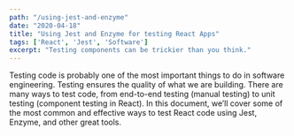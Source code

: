 ```yaml
---
path: "/using-jest-and-enzyme"
date: "2020-04-18"
title: "Using Jest and Enzyme for testing React Apps"
tags: ['React', 'Jest', 'Software']
excerpt: "Testing components can be trickier than you think."
---
```

Testing code is probably one of the most important things to do in software engineering. Testing ensures the quality of what we are building. There are many ways to test code, from end-to-end testing (manual testing) to unit testing (component testing in React). In this document, we’ll cover some of the most common and effective ways to test React code using Jest, Enzyme, and other great tools.
